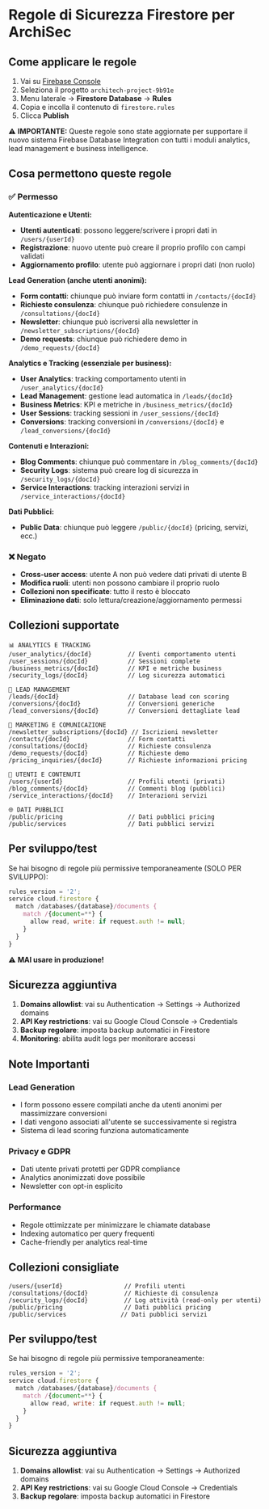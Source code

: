 # Regole di Sicurezza Firestore per ArchiSec

## Come applicare le regole

1. Vai su [Firebase Console](https://console.firebase.google.com)
2. Seleziona il progetto `architech-project-9b91e`
3. Menu laterale → **Firestore Database** → **Rules**
4. Copia e incolla il contenuto di `firestore.rules`
5. Clicca **Publish**

⚠️ **IMPORTANTE:** Queste regole sono state aggiornate per supportare il nuovo sistema Firebase Database Integration con tutti i moduli analytics, lead management e business intelligence.

## Cosa permettono queste regole

### ✅ Permesso

**Autenticazione e Utenti:**
- **Utenti autenticati**: possono leggere/scrivere i propri dati in `/users/{userId}`
- **Registrazione**: nuovo utente può creare il proprio profilo con campi validati
- **Aggiornamento profilo**: utente può aggiornare i propri dati (non ruolo)

**Lead Generation (anche utenti anonimi):**
- **Form contatti**: chiunque può inviare form contatti in `/contacts/{docId}`
- **Richieste consulenza**: chiunque può richiedere consulenze in `/consultations/{docId}`
- **Newsletter**: chiunque può iscriversi alla newsletter in `/newsletter_subscriptions/{docId}`
- **Demo requests**: chiunque può richiedere demo in `/demo_requests/{docId}`

**Analytics e Tracking (essenziale per business):**
- **User Analytics**: tracking comportamento utenti in `/user_analytics/{docId}`
- **Lead Management**: gestione lead automatica in `/leads/{docId}`
- **Business Metrics**: KPI e metriche in `/business_metrics/{docId}`
- **User Sessions**: tracking sessioni in `/user_sessions/{docId}`
- **Conversions**: tracking conversioni in `/conversions/{docId}` e `/lead_conversions/{docId}`

**Contenuti e Interazioni:**
- **Blog Comments**: chiunque può commentare in `/blog_comments/{docId}`
- **Security Logs**: sistema può creare log di sicurezza in `/security_logs/{docId}`
- **Service Interactions**: tracking interazioni servizi in `/service_interactions/{docId}`

**Dati Pubblici:**
- **Public Data**: chiunque può leggere `/public/{docId}` (pricing, servizi, ecc.)

### ❌ Negato

- **Cross-user access**: utente A non può vedere dati privati di utente B
- **Modifica ruoli**: utenti non possono cambiare il proprio ruolo
- **Collezioni non specificate**: tutto il resto è bloccato
- **Eliminazione dati**: solo lettura/creazione/aggiornamento permessi

## Collezioni supportate

```
📊 ANALYTICS E TRACKING
/user_analytics/{docId}          // Eventi comportamento utenti
/user_sessions/{docId}           // Sessioni complete
/business_metrics/{docId}        // KPI e metriche business
/security_logs/{docId}           // Log sicurezza automatici

🎯 LEAD MANAGEMENT
/leads/{docId}                   // Database lead con scoring
/conversions/{docId}             // Conversioni generiche
/lead_conversions/{docId}        // Conversioni dettagliate lead

📧 MARKETING E COMUNICAZIONE
/newsletter_subscriptions/{docId} // Iscrizioni newsletter
/contacts/{docId}                // Form contatti
/consultations/{docId}           // Richieste consulenza
/demo_requests/{docId}           // Richieste demo
/pricing_inquiries/{docId}       // Richieste informazioni pricing

👥 UTENTI E CONTENUTI
/users/{userId}                  // Profili utenti (privati)
/blog_comments/{docId}           // Commenti blog (pubblici)
/service_interactions/{docId}    // Interazioni servizi

🌐 DATI PUBBLICI
/public/pricing                  // Dati pubblici pricing
/public/services                 // Dati pubblici servizi
```

## Per sviluppo/test

Se hai bisogno di regole più permissive temporaneamente (SOLO PER SVILUPPO):

```javascript
rules_version = '2';
service cloud.firestore {
  match /databases/{database}/documents {
    match /{document=**} {
      allow read, write: if request.auth != null;
    }
  }
}
```

⚠️ **MAI usare in produzione!**

## Sicurezza aggiuntiva

1. **Domains allowlist**: vai su Authentication → Settings → Authorized domains
2. **API Key restrictions**: vai su Google Cloud Console → Credentials  
3. **Backup regolare**: imposta backup automatici in Firestore
4. **Monitoring**: abilita audit logs per monitorare accessi

## Note Importanti

### Lead Generation
- I form possono essere compilati anche da utenti anonimi per massimizzare conversioni
- I dati vengono associati all'utente se successivamente si registra
- Sistema di lead scoring funziona automaticamente

### Privacy e GDPR
- Dati utente privati protetti per GDPR compliance
- Analytics anonimizzati dove possibile
- Newsletter con opt-in esplicito

### Performance
- Regole ottimizzate per minimizzare le chiamate database
- Indexing automatico per query frequenti
- Cache-friendly per analytics real-time

## Collezioni consigliate

```
/users/{userId}                 // Profili utenti
/consultations/{docId}          // Richieste di consulenza
/security_logs/{docId}          // Log attività (read-only per utenti)
/public/pricing                 // Dati pubblici pricing
/public/services               // Dati pubblici servizi
```

## Per sviluppo/test

Se hai bisogno di regole più permissive temporaneamente:

```javascript
rules_version = '2';
service cloud.firestore {
  match /databases/{database}/documents {
    match /{document=**} {
      allow read, write: if request.auth != null;
    }
  }
}
```

## Sicurezza aggiuntiva

1. **Domains allowlist**: vai su Authentication → Settings → Authorized domains
2. **API Key restrictions**: vai su Google Cloud Console → Credentials
3. **Backup regolare**: imposta backup automatici in Firestore
